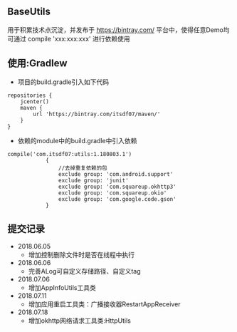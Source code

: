 ## BaseUtils
用于积累技术点沉淀，并发布于 https://bintray.com/ 平台中，使得任意Demo均可通过 compile 'xxx:xxx:xxx' 进行依赖使用<br/>
## 使用:Gradlew
* 项目的build.gradle引入如下代码
```
repositories {
    jcenter()
    maven {
        url 'https://bintray.com/itsdf07/maven/'
    }
}
```
* 依赖的module中的build.gradle中引入依赖
```
compile('com.itsdf07:utils:1.180803.1')
            {
                //去掉重复依赖的包
                exclude group: 'com.android.support'
                exclude group: 'junit'
                exclude group: 'com.squareup.okhttp3'
                exclude group: 'com.squareup.okio'
                exclude group: 'com.google.code.gson'
            }
```

## 提交记录
* 2018.06.05
    * 增加控制删除文件时是否在线程中执行
* 2018.06.06
    * 完善ALog可自定义存储路径、自定义tag
* 2018.07.06
    * 增加AppInfoUtils工具类
* 2018.07.11
    * 增加应用重启工具类：广播接收器RestartAppReceiver
* 2018.07.18
    * 增加okhttp网络请求工具类:HttpUtils